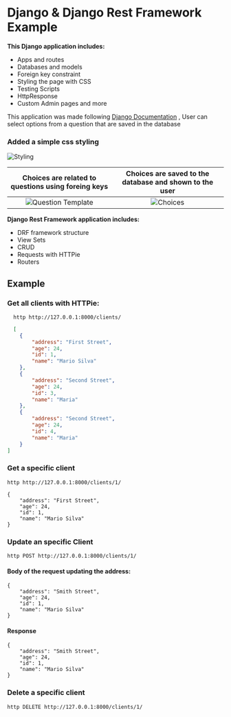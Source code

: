 # Django & Django Rest Framework Example


**This Django application includes:**
  - Apps and routes
  - Databases and models 
  - Foreign key constraint
  - Styling the page with CSS
  - Testing Scripts
  - HttpResponse
  - Custom Admin pages and more


This application was made following [Django Documentation](https://docs.djangoproject.com/en/3.1/intro/tutorial01/)
, User can select options from a question that are saved in the database
### Added a simple css styling
![Styling](https://i.imgur.com/ezh2k1b.jpg)


Choices are related to questions using foreing keys    |  Choices are saved to the database and shown to the user
:-------------------------:|:-------------------------:
![Question Template](https://i.imgur.com/97CXreS.jpg)  |  ![Choices](https://i.imgur.com/635bqvM.jpg)


**Django Rest Framework application includes:**
  - DRF framework structure
  - View Sets 
  - CRUD 
  - Requests with HTTPie
  - Routers

## Example 
### Get all clients with HTTPie:
```
  http http://127.0.0.1:8000/clients/
```

```json
  [
    {
        "address": "First Street",
        "age": 24,
        "id": 1,
        "name": "Mario Silva"
    },
    {
        "address": "Second Street",
        "age": 24,
        "id": 3,
        "name": "Maria"
    },
    {
        "address": "Second Street",
        "age": 24,
        "id": 4,
        "name": "Maria"
    }
]
```
### Get a specific client
```
http http://127.0.0.1:8000/clients/1/
```
```jason
{
    "address": "First Street",
    "age": 24,
    "id": 1,
    "name": "Mario Silva"
}
```
### Update an specific Client
```
http POST http://127.0.0.1:8000/clients/1/
```
#### Body of the request updating the address:
```jason
{
    "address": "Smith Street",
    "age": 24,
    "id": 1,
    "name": "Mario Silva"
}
```
#### Response
```jason
{
    "address": "Smith Street",
    "age": 24,
    "id": 1,
    "name": "Mario Silva"
}
```
### Delete a specific client
```
http DELETE http://127.0.0.1:8000/clients/1/
```
